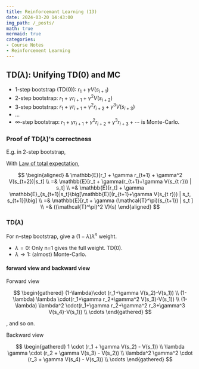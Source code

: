 ```yaml
---
title: Reinforcemant Learning (13)
date: 2024-03-20 14:43:00
img_path: /_posts/
math: true
mermaid: true
categories:
- Course Notes
- Reinforcement Learning
---
```


## TD($\lambda$): Unifying TD(0) and MC

- 1-step bootstrap (TD(0)): $r_1 + \gamma V(s_{i+1})$
- 2-step bootstrap: $r_1 + \gamma r_{i+1} + \gamma^2 V(s_{i+2})$
- 3-step bootstrap: $r_1 + \gamma r_{i+1} + \gamma^2 r_{i+2} + \gamma^3 V(s_{i+3})$
- ...
- $\infty$-step bootstrap: $r_1 + \gamma r_{i+1} + \gamma^2 r_{i+2} + \gamma^3 r_{i+3} + \cdots$ is Monte-Carlo.

### Proof of TD($\lambda$)'s correctness

E.g. in 2-step bootstrap,

<!--  proving

$$
\mathbb{E}(G_t) := 
\mathbb{E}[r_1 + \gamma r_{t+1} + \gamma^2 V(s_t+2)|s_t]
=
\mathbb{E}[(\mathcal T^\pi)(s_t)|s_t]
$$

suffies. -->

With [Law of total expectation](https://en.wikipedia.org/wiki/Law_of_total_expectation),

$$
\begin{aligned}
 & \mathbb{E}[r_1 + \gamma r_{t+1} + \gamma^2 V(s_{t+2})|s_t] \\
=& \mathbb{E}[r_t + \gamma(r_{t+1}+\gamma V(s_{t r})) | s_t] \\
=& \mathbb{E}[r_t] + \gamma \mathbb{E}_{s_{t+1}|s_t}\big[\mathbb{E}[(r_{t+1}+\gamma V(s_{t r})) | s_t, s_{t+1}]\big] \\
=& \mathbb{E}[r_t + \gamma (\mathcal{T}^\pi)(s_{t+1}) | s_t ] \\
=& ((\mathcal{T}^\pi)^2 V)(s)
\end{aligned}
$$

### TD($\lambda$)

For n-step bootstrap, give a $(1-\lambda)\lambda^n$ weight.

- $\lambda = 0$: Only n=1 gives the full weight. TD(0).
- $\lambda \to 1$: (almost) Monte-Carlo.

#### forward view and backward view

Forward view

$$
\begin{gathered}
(1-\lambda)\cdot (r_1+\gamma V(s_2)-V(s_1)) \\
(1-\lambda) \lambda \cdot(r_1+\gamma r_2+\gamma^2 V(s_3)-V(s_1)) \\
(1-\lambda) \lambda^2 \cdot(r_1+\gamma r_2+\gamma^2 r_3+\gamma^3 V(s_4)-V(s_1)) \\
\cdots
\end{gathered}
$$

, and so on.

Backward view

$$
\begin{gathered}
1                  \cdot (r_1 + \gamma V(s_2) - V(s_1)) \\
\lambda \gamma     \cdot (r_2 + \gamma V(s_3) - V(s_2)) \\
\lambda^2 \gamma^2 \cdot (r_3 + \gamma V(s_4) - V(s_3)) \\
\cdots
\end{gathered}
$$
